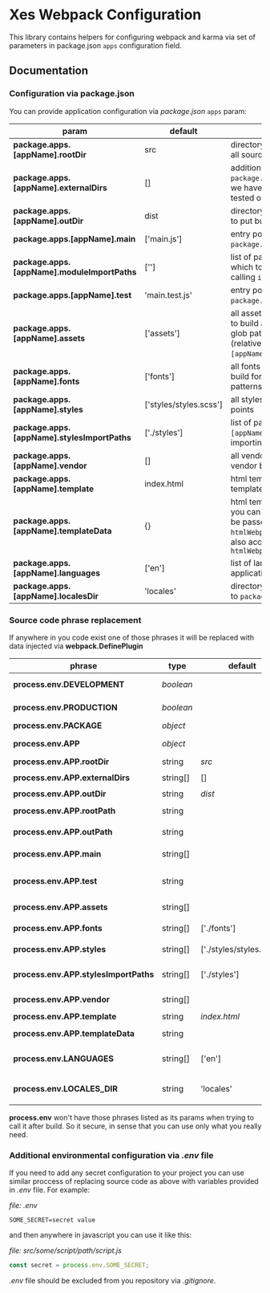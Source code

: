 # Xes Webpack Configuration

This library contains helpers for configuring webpack and karma via set of parameters in package.json `apps` configuration field.

## Documentation

### Configuration via package.json 

You can provide application configuration via _package.json_ `apps` param:

| __param__ | __default__ | __description__
| --- | --- | --- |
| __package.apps.[appName].rootDir__ | src | directory (relative to project root) where all source code and other assets resides
| __package.apps.[appName].externalDirs__ | [] | additional directories outside of `package.apps.[appName].rootDir` in which we have source files that need to be tested or translated
| __package.apps.[appName].outDir__ | dist | directory (relative to project root) in which to put builded application
| __package.apps.[appName].main__ | ['main.js'] | entry points to your application (relative to `package.apps.[appName].rootDir`)
| __package.apps.[appName].moduleImportPaths__ | [''] | list of paths (relative to project root) on which to look for imported modules when calling `import` or `require` directives
| __package.apps.[appName].test__ | 'main.test.js' | entry point for tests (relative to `package.apps.[appName].rootDir`)
| __package.apps.[appName].assets__ | ['assets'] | all asset and resource you want to move to build assets directory (you can use glob patterns or just link to directory) (relative to `package.apps.[appName].rootDir`)
| __package.apps.[appName].fonts__ | ['fonts'] | all fonts resource you want to move to build fonts directory (you can use glob patterns or just link to directory)
| __package.apps.[appName].styles__ | ['styles/styles.scss'] | all stylesheets you want to use as entry points
| __package.apps.[appName].stylesImportPaths__ | ['./styles'] | list of paths (relative to `package.apps.[appName].rootDir`) on which to look when importing stylesheet via `@import`
| __package.apps.[appName].vendor__ | [] | all vendor scripts you want to push to vendor bundle
| __package.apps.[appName].template__ | index.html | html template that you want to use as template for website
| __package.apps.[appName].templateData__ | {} | html template is handled by ejs loader so you can put here additional data that will be passed to `htmlWebpackPlugin.options.data` you can also access _package.json_ from `htmlWebpackPlugin.options.packageConfig`
| __package.apps.[appName].languages__ | ['en'] | list of languages that will be used by application
| __package.apps.[appName].localesDir__ | 'locales' | directory for storing translations (relative to `package.apps.[appName].rootDir`)

### Source code phrase replacement

If anywhere in you code exist one of those phrases it will be replaced with data injected via __webpack.DefinePlugin__

| __phrase__ | __type__ | __default__ | __meaning__ |
|---|---|---|---|
| __process.env.DEVELOPMENT__ | _boolean_ | | project was build with development flag `--env.dev` |
| __process.env.PRODUCTION__ | _boolean_ | | project was build with production flag `--env.prod` |
| __process.env.PACKAGE__ | _object_ | | contents of _package.json_ |
| __process.env.APP__ | _object_ | | application build configuration resolved from build context |
| __process.env.APP.rootDir__ | string | _src_ | `package.apps.[appName].rootDir` |
| __process.env.APP.externalDirs__ | string[] | [] | `package.apps.[appName].externalDirs` |
| __process.env.APP.outDir__ | string | _dist_ | `package.apps.[appName].outDir` |
| __process.env.APP.rootPath__ | string | | resolved system path to `package.apps.[appName].rootDir` |
| __process.env.APP.outPath__ | string | | resolved system path to `package.apps.[appName].outDir` |
| __process.env.APP.main__ | string[] | | application entry scripts defined in `package.apps.[appName].main` |
| __process.env.APP.test__ | string | | application test entry script defined in `package.apps.[appName].test` |
| __process.env.APP.assets__ | string[] | | assets defined in `package.apps.[appName].assets` |
| __process.env.APP.fonts__ | string[] | ['./fonts'] | fonts defined in `package.apps.[appName].fonts` |
| __process.env.APP.styles__ | string[] | ['./styles/styles.scss'] | styles entry points defined in `package.apps.[appName].styles` |
| __process.env.APP.stylesImportPaths__ | string[] | ['./styles'] | styles lookup paths `package.apps.[appName].stylesImportPaths` |
| __process.env.APP.vendor__ | string[] | | vendor scripts defined in `package.apps.[appName].vendor` |
| __process.env.APP.template__ | string | _index.html_ | main template name |
| __process.env.APP.templateData__ | string | | data injected into template `htmlWebpackPlugin.options.data` |
| __process.env.LANGUAGES__ | string[] | ['en'] | languages provided via `package.apps.[appName].languages` |
| __process.env.LOCALES_DIR__ | string | 'locales' | directory name for storing translation files `package.apps.[appName].localesDir` |

__process.env__ won't have those phrases listed as its params when trying to call it after build. So it secure, in sense that you can use only what you really need.

### Additional environmental configuration via _.env_ file

If you need to add any secret configuration to your project you can use similar proccess of replacing source code as above with variables provided in _.env_ file.
For example:

_file: .env_

```env
SOME_SECRET=secret value
```

and then anywhere in javascript you can use it like this:

_file: src/some/script/path/script.js_
```javascript
const secret = process.env.SOME_SECRET;
```

_.env_ file should be excluded from you repository via _.gitignore_.
